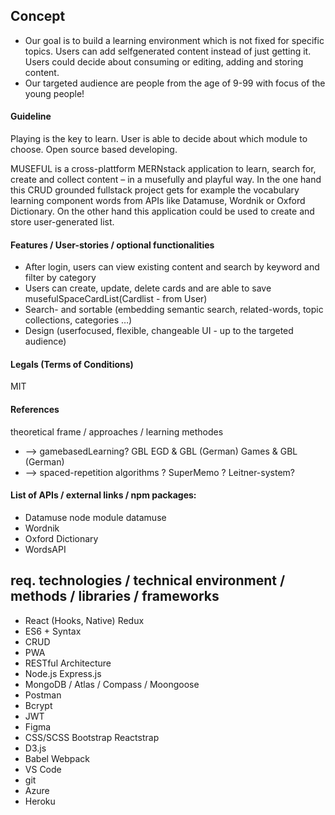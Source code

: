 ## Concept

- Our goal is to build a learning environment which is not fixed for specific topics. Users can add selfgenerated content instead of just getting it. Users could decide about consuming or editing, adding and storing content.
- Our targeted audience are people from the age of 9-99 with focus of the young people!

#### Guideline

Playing is the key to learn.
User is able to decide about which module to choose.
Open source based developing.

MUSEFUL is a cross-plattform MERNstack application to learn, search for, create and collect content – in a musefully and playful way.
In the one hand this CRUD grounded fullstack project gets for example the vocabulary learning component words from APIs like Datamuse, Wordnik or Oxford Dictionary. On the other hand this application could be used to create and store user-generated list.

#### Features / User-stories / optional functionalities

- After login, users can view existing content and search by keyword and filter by category
- Users can create, update, delete cards and are able to save musefulSpaceCardList(Cardlist - from User)
- Search- and sortable (embedding semantic search, related-words, topic collections, categories …)
- Design (userfocused, flexible, changeable UI - up to the targeted audience)

#### Legals (Terms of Conditions)

MIT

#### References

theoretical frame / approaches / learning methodes

- --> gamebasedLearning?
  GBL
  EGD & GBL (German)
  Games & GBL (German)
- --> spaced-repetition algorithms ?
  SuperMemo ?
  Leitner-system?

#### List of APIs / external links / npm packages:

- Datamuse
  node module datamuse
- Wordnik
- Oxford Dictionary
- WordsAPI

## req. technologies / technical environment / methods / libraries / frameworks

- React (Hooks, Native)
  Redux
- ES6 + Syntax
- CRUD
- PWA
- RESTful Architecture
- Node.js
  Express.js
- MongoDB / Atlas / Compass / Moongoose
- Postman
- Bcrypt
- JWT
- Figma
- CSS/SCSS
  Bootstrap
  Reactstrap
- D3.js
- Babel
  Webpack
- VS Code
- git
- Azure
- Heroku
